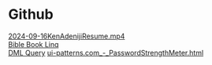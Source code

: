 # Github
<a href="2024-09-16KenAdenijiResume.mp4">2024-09-16KenAdenijiResume.mp4</a><br/>
<a href="BibleBookLinq.js.html">Bible Book Linq</a><br/>
<a href="DML Query.html">DML Query</a>
<a href="ui-patterns.com_-_PasswordStrengthMeter.html">ui-patterns.com_-_PasswordStrengthMeter.html</a>
